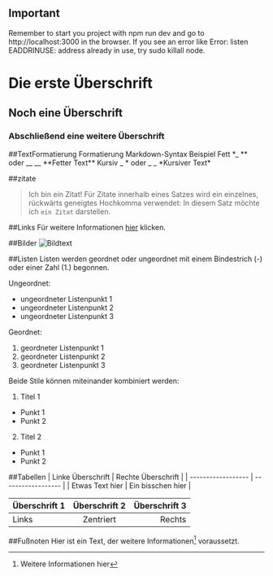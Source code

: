 ## Important

Remember to start you project with npm run dev and go to http://localhost:3000 in the browser.
If you see an error like Error: listen EADDRINUSE: address already in use, try sudo killall node.

# Die erste Überschrift

## Noch eine Überschrift

### Abschließend eine weitere Überschrift

##TextFormatierung
Formatierung Markdown-Syntax Beispiel
Fett \*_ ** oder \_\_ \_\_ **Fetter Text\*\*
Kursiv _ * oder \_ \_ *Kursiver Text\*

##zitate

> Ich bin ein Zitat!
> Für Zitate innerhalb eines Satzes wird ein einzelnes, rückwärts geneigtes Hochkomma verwendet:
> In diesem Satz möchte ich `ein Zitat` darstellen.

##Links
Für weitere Informationen [hier](http://domain.de) klicken.

##Bilder
![Bildtext](Linkzumbild.jpg "Bildtitel")

##Listen
Listen werden geordnet oder ungeordnet mit einem Bindestrich (-) oder einer Zahl (1.) begonnen.

Ungeordnet:

-   ungeordneter Listenpunkt 1
-   ungeordneter Listenpunkt 2
-   ungeordneter Listenpunkt 3

Geordnet:

1. geordneter Listenpunkt 1
2. geordneter Listenpunkt 2
3. geordneter Listenpunkt 3

Beide Stile können miteinander kombiniert werden:

1. Titel 1

-   Punkt 1
-   Punkt 2

2. Titel 2

-   Punkt 1
-   Punkt 2

##Tabellen
| Linke Überschrift | Rechte Überschrift |
| ------------------ | ------------------ |
| Etwas Text hier | Ein bisschen hier |

| Überschrift 1 | Überschrift 2 | Überschrift 3 |
| :------------ | :-----------: | ------------: |
| Links         |   Zentriert   |        Rechts |

##Fußnoten
Hier ist ein Text, der weitere Informationen[^fu1] voraussetzt.
[^fu1]: Weitere Informationen hier
